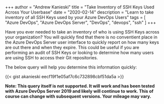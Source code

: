 +++
author = "Andrew Kanieski"
title = "Take Inventory of SSH Keys Used Across Your Userbase"
date = "2020-02-14"
description = "Learn to take inventory of all SSH Keys used by your Azure DevOps Users"
tags = [
    "Azure DevOps",
	"Azure DevOps Server",
	"DevOps",
	"devops",
	"ssh"
]
+++

Have you ever needed to take an inventory of who is using SSH Keys across your organization? 
You will quickly find that there is no conventient place in the Azure DevOps Server user interface 
to quickly report on how many keys are out there and when they expire. This could be useful if you 
are performing an audit of SSH Keys or looking to determine how many users are using SSH to access 
their Git repositories.

The below query will help you determine this information quickly:

{{< gist akanieski eecf19f1e05af7c6c732898cbf51da5a >}}


**Note: This query itself is not supported. It will work and has been tested with Azure DevOps Server 2019 and likely will continue to work. This of course can change with subsequent versions. Your mileage may vary.**